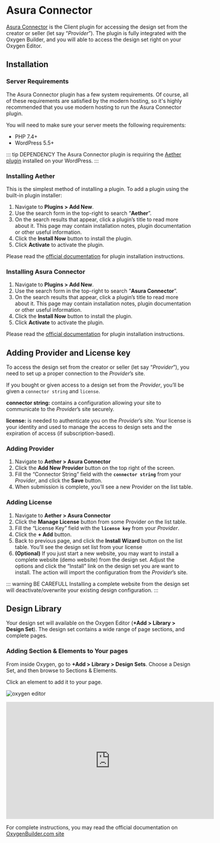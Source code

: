 # Asura Connector

[Asura Connector](https://wordpress.org/plugins/asura-connector) is the Client plugin for accessing the design set from the creator or seller (let say “_Provider_”).
The plugin is fully integrated with the Oxygen Builder, and you will able to access the design set right on your Oxygen Editor.


## Installation


### Server Requirements

The Asura Connector plugin has a few system requirements. Of course, all of these requirements are satisfied by the modern hosting, so it's highly recommended that you use modern hosting to run the Asura Connector plugin. 

You will need to make sure your server meets the following requirements:

- PHP 7.4+
- WordPress 5.5+

::: tip DEPENDENCY
The Asura Connector plugin is requiring the [Aether plugin](https://wordpress.org/plugins/aether) installed on your WordPress.
:::


### Installing Aether
This is the simplest method of installing a plugin. To add a plugin using the built-in plugin installer:

1. Navigate to **Plugins > Add New**.
2. Use the search form in the top-right to search “**Aether**”.
3. On the search results that appear, click a plugin’s title to read more about it. This page may contain installation notes, plugin documentation or other useful information.
4. Click the **Install Now** button to install the plugin.
5. Click **Activate** to activate the plugin.

Please read the [official documentation](https://wordpress.org/support/article/managing-plugins/#automatic-plugin-installation) for plugin installation instructions.


### Installing Asura Connector

1. Navigate to **Plugins > Add New**.
2. Use the search form in the top-right to search “**Asura Connector**”.
3. On the search results that appear, click a plugin’s title to read more about it. This page may contain installation notes, plugin documentation or other useful information.
4. Click the **Install Now** button to install the plugin.
5. Click **Activate** to activate the plugin.

Please read the [official documentation](https://wordpress.org/support/article/managing-plugins/#automatic-plugin-installation) for plugin installation instructions.



## Adding Provider and License key

To access the design set from the creator or seller (let say “_Provider_”), you need to set up a proper connection to the _Provider_’s site.

If you bought or given access to a design set from the _Provider_, you’ll be given a `connector string` and `license`.

**connector string:** contains a configuration allowing your site to communicate to the _Provider_’s site securely.

**license:** is needed to authenticate you on the _Provider_’s site. Your license is your identity and used to manage the access to design sets and the expiration of access (if subscription-based).


### Adding Provider

1. Navigate to **Aether > Asura Connector**
2. Click the **Add New Provider** button on the top right of the screen.
3. Fill the “Connector String” field with the **`connector string`** from your _Provider_, and click the **Save** button.
4. When submission is complete, you’ll see a new Provider on the list table.


### Adding License

1. Navigate to **Aether > Asura Connector**
2. Click the **Manage License** button from some Provider on the list table.
3. Fill the “License Key” field with the **`license key`** from your _Provider_.
4. Click the **+ Add** button.
5. Back to previous page, and click the **Install Wizard** button on the list table. You’ll see the design set list from your license
6. **(Optional)** If you just start a new website, you may want to install a complete website (demo website) from the design set. Adjust the options and click the “Install” link on the design set you are want to install. The action will import the configuration from the _Provider_’s site.

::: warning BE CAREFULL
Installing a complete website from the design set will deactivate/overwrite your existing design configuration.
:::


## Design Library

Your design set will available on the Oxygen Editor (**+Add > Library > Design Set**).
The design set contains a wide range of page sections, and complete pages.


### Adding Section & Elements to Your pages

From inside Oxygen, go to **+Add > Library > Design Sets**. Choose a Design Set, and then browse to Sections & Elements.

Click an element to add it to your page.

![oxygen editor](https://26bf1td05du17c1e8350wwjp-wpengine.netdna-ssl.com/wp-content/uploads/2018/02/d-dropbox-upwork-manuals-oxygen-design-library-2.png)

<iframe width="560" height="315" src="https://www.youtube.com/embed/YhoHYahyjxg?start=64" title="YouTube video player" frameborder="0" allow="accelerometer; autoplay; clipboard-write; encrypted-media; gyroscope; picture-in-picture" allowfullscreen></iframe>

For complete instructions, you may read the official documentation on [OxygenBuilder.com site](https://oxygenbuilder.com/documentation/design-library/library-overview/)